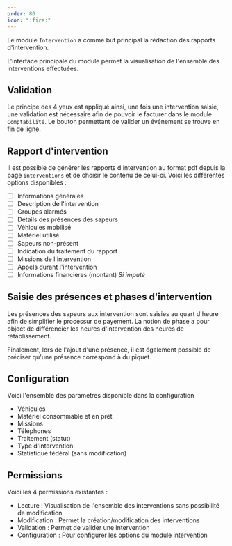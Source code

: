```yaml
---
order: 80
icon: ":fire:"
---
```


Le module `Intervention` a comme but principal la rédaction des rapports d'intervention.

L'interface principale du module permet la visualisation de l'ensemble des interventions effectuées.

## Validation

Le principe des 4 yeux est appliqué ainsi, une fois une intervention saisie, une validation est nécessaire afin de pouvoir le facturer dans le module `Comptabilité`.
Le bouton permettant de valider un événement se trouve en fin de ligne.

## Rapport d'intervention

Il est possible de générer les rapports d'intervention au format pdf depuis la page `interventions` et de choisir le contenu de celui-ci.
Voici les différentes options disponibles :

- [ ] Informations générales
- [ ] Description de l'intervention
- [ ] Groupes alarmés
- [ ] Détails des présences des sapeurs
- [ ] Véhicules mobilisé
- [ ] Matériel utilisé
- [ ] Sapeurs non-présent
- [ ] Indication du traitement du rapport
- [ ] Missions de l'intervention
- [ ] Appels durant l'intervention
- [ ] Informations financières (montant) _Si imputé_

## Saisie des présences et phases d'intervention

Les présences des sapeurs aux intervention sont saisies au quart d'heure afin de simplifier le processur de payement.
La notion de phase a pour object de différencier les heures d'intervention des heures de rétablissement.

Finalement, lors de l'ajout d'une présence, il est également possible de préciser qu'une présence correspond à du piquet.

## Configuration

Voici l'ensemble des paramètres disponible dans la configuration

- Véhicules
- Matériel consommable et en prêt
- Missions
- Téléphones
- Traitement (statut)
- Type d'intervention
- Statistique fédéral (sans modification)

## Permissions

Voici les 4 permissions existantes :

- Lecture : Visualisation de l'ensemble des interventions sans possibilité de modification
- Modification : Permet la création/modification des interventions
- Validation : Permet de valider une intervention
- Configuration : Pour configurer les options du module intervention
